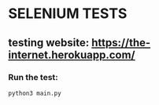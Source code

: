 # SELENIUM TESTS

## testing website: https://the-internet.herokuapp.com/

### Run the test:
```
python3 main.py
```

